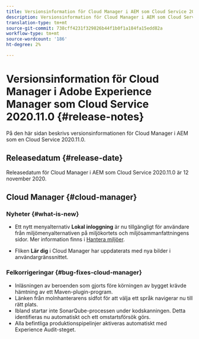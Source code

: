 ```yaml
---
title: Versionsinformation för Cloud Manager i AEM som Cloud Service 2020.11.0
description: Versionsinformation för Cloud Manager i AEM som Cloud Service 2020.11.0
translation-type: tm+mt
source-git-commit: 738cff4231f329826b44f1b0f1a184fa15edd82a
workflow-type: tm+mt
source-wordcount: '186'
ht-degree: 2%

---
```



# Versionsinformation för Cloud Manager i Adobe Experience Manager som Cloud Service 2020.11.0 {#release-notes}

På den här sidan beskrivs versionsinformationen för Cloud Manager i AEM som en Cloud Service 2020.11.0.

## Releasedatum {#release-date}

Releasedatum för Cloud Manager i AEM som Cloud Service 2020.11.0 är 12 november 2020.

## Cloud Manager {#cloud-manager}

### Nyheter {#what-is-new}

* Ett nytt menyalternativ **Lokal inloggning** är nu tillgängligt för användare från miljömenyalternativen på miljökortets och miljösammanfattningens sidor.
Mer information finns i [Hantera miljöer](/help/implementing/cloud-manager/manage-environments.md##login-locally).

* Fliken **Lär dig** i Cloud Manager har uppdaterats med nya bilder i användargränssnittet.

### Felkorrigeringar {#bug-fixes-cloud-manager}

* Inläsningen av beroenden som gjorts före körningen av bygget krävde hämtning av ett Maven-plugin-program.
* Länken från molnhanterarens sidfot för att välja ett språk navigerar nu till rätt plats.
* Ibland startar inte SonarQube-processen under kodskanningen. Detta identifieras nu automatiskt och ett omstartsförsök görs.
* Alla befintliga produktionspipelinjer aktiveras automatiskt med Experience Audit-steget.